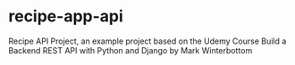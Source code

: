 # recipe-app-api
Recipe API Project, an example project based on the Udemy Course Build a Backend REST API with Python and Django by Mark Winterbottom
